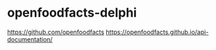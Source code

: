 # openfoodfacts-delphi

https://github.com/openfoodfacts
https://openfoodfacts.github.io/api-documentation/
